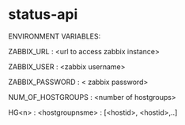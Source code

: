 # status-api

ENVIRONMENT VARIABLES:

ZABBIX_URL : \<url to access zabbix instance\>

ZABBIX_USER : \<zabbix username\>

ZABBIX_PASSWORD : \< zabbix password\>

NUM_OF_HOSTGROUPS : \<number of hostgroups\>


HG\<n\> : \<hostgroupnsme\> : [\<hostid\>, \<hostid\>,..]
